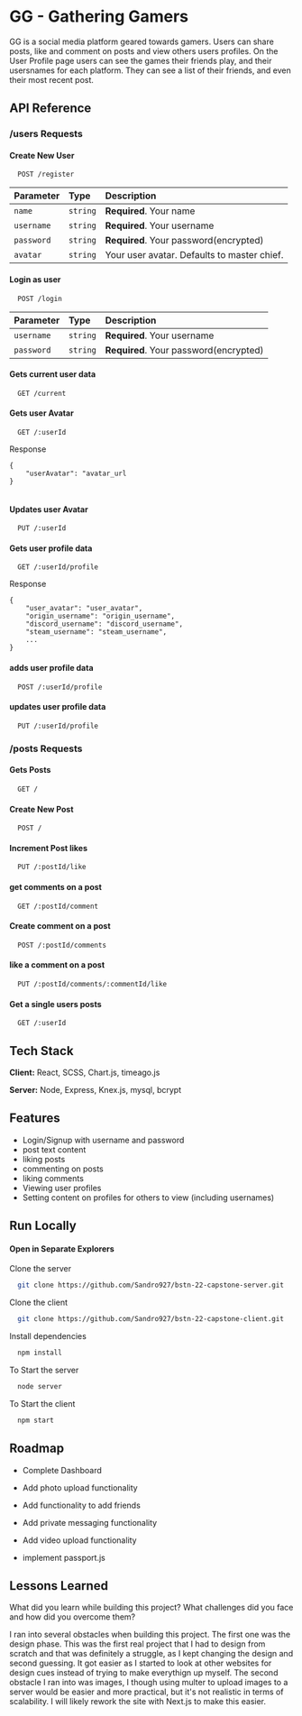 
# GG - Gathering Gamers

GG is a social media platform geared towards gamers. Users can share posts, like and comment on posts and view others users profiles.
On the User Profile page users can see the games their friends play, and their usersnames for each platform. They can see a list of their friends, and even their most recent post.



## API Reference

### /users Requests

#### Create New User

```http
  POST /register
```

| Parameter | Type     | Description                |
| :-------- | :------- | :------------------------- |
| `name` | `string` | **Required**. Your name |
| `username` | `string` | **Required**. Your username |
| `password` | `string` | **Required**. Your password(encrypted) |
| `avatar` | `string` | Your user avatar. Defaults to master chief. |



#### Login as user
```http
  POST /login
```

| Parameter | Type     | Description                |
| :-------- | :------- | :------------------------- |
| `username` | `string` | **Required**. Your username |
| `password` | `string` | **Required**. Your password(encrypted) |



#### Gets current user data
```http
  GET /current
```


#### Gets user Avatar
```http
  GET /:userId
```

Response 

```http
{
    "userAvatar": "avatar_url
}
   
```

#### Updates user Avatar
```http
  PUT /:userId
```


#### Gets user profile data
```http
  GET /:userId/profile
```

Response 

```http
{
    "user_avatar": "user_avatar",
    "origin_username": "origin_username",
    "discord_username": "discord_username",
    "steam_username": "steam_username",
    ...
}
```

#### adds user profile data
```http
  POST /:userId/profile
```

#### updates user profile data
```http
  PUT /:userId/profile
```




### /posts Requests

#### Gets Posts

```http
  GET /
```


#### Create New Post

```http
  POST /
```


#### Increment Post likes

```http
  PUT /:postId/like
```

#### get comments on a post

```http
  GET /:postId/comment
```

#### Create comment on a post

```http
  POST /:postId/comments
```

#### like a comment on a post

```http
  PUT /:postId/comments/:commentId/like
```

#### Get a single users posts

```http
  GET /:userId
```












## Tech Stack

**Client:** React, SCSS, Chart.js, timeago.js

**Server:** Node, Express, Knex.js, mysql, bcrypt 


## Features

- Login/Signup with username and password
- post text content
- liking posts
- commenting on posts
- liking comments
- Viewing user profiles
- Setting content on profiles for others to view (including usernames)


## Run Locally

#### Open in Separate Explorers

Clone the server

```bash
  git clone https://github.com/Sandro927/bstn-22-capstone-server.git
```

Clone the client

```bash
  git clone https://github.com/Sandro927/bstn-22-capstone-client.git
```

Install dependencies

```bash
  npm install
```

To Start the server

```bash
  node server
```

To Start the client

```bash
  npm start
```
## Roadmap

- Complete Dashboard

- Add photo upload functionality

- Add functionality to add friends

- Add private messaging functionality

- Add video upload functionality

- implement passport.js

 


## Lessons Learned

What did you learn while building this project? What challenges did you face and how did you overcome them?

I ran into several obstacles when building this project. The first one was the design phase. This was the first real
project that I had to design from scratch and that was definitely a struggle, as I kept changing the design and second
guessing. It got easier as I started to look at other websites for design cues instead of trying to make everythign up
myself. The second obstacle I ran into was images, I though using multer to upload images to a server would be easier and
more practical, but it's not realistic in terms of scalability. I will likely rework the site with Next.js to make this easier.